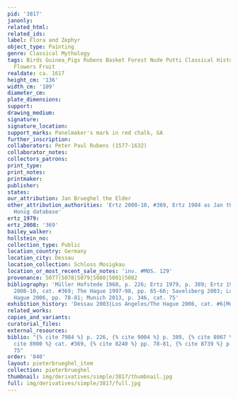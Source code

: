 ```yaml
---
pid: '3817'
janonly: 
related_html: 
related_ids: 
label: Flora and Zephyr
object_type: Painting
genre: Classical Mythology
tags: Birds Guinea_Pigs Rubens Basket Forest Nude Putti Classical History Mythological
  Flowers Fruit
realdate: ca. 1617
height_cm: '136'
width_cm: '109'
diameter_cm: 
plate_dimensions: 
support: 
drawing_medium: 
signature: 
signature_location: 
support_marks: Panelmaker's mark in red chalk, GA
further_inscription: 
collaborators: Peter Paul Rubens (1577-1632)
collaborator_notes: 
collectors_patrons: 
print_type: 
print_notes: 
printmaker: 
publisher: 
states: 
our_attribution: Jan Brueghel the Elder
other_attribution_authorities: 'Ertz 2008-10, #369, Ertz 1984 as Jan the Younger,
  Honig database'
ertz_1979: 
ertz_2008: '369'
bailey_walker: 
hollstein_no: 
collection_type: Public
location_country: Germany
location_city: Dessau
location_collection: Schloss Mosigkau
location_or_most_recent_sale_notes: 'inv. #MOS. 129'
provenance: 5077|5078|5079|5080|5081|5082
bibliography: 'Müller Hofstede 1968, p. 226; Ertz 1979, p. 389; Ertz 1984, #187; Ertz
  2008-10, cat. #369; The Hague 1997-98, pp. 65-66; Savelsberg 2003; Los Angeles/The
  Hague 2006, pp. 78-81; Munich 2013, p. 346, cat. 75'
exhibition_history: 'Dessau 2003|Los Angeles/The Hague 2006, cat. #6|Munich 2013'
related_works: 
copies_and_variants: 
curatorial_files: 
external_resources: 
biblio: "{% cite 7984 %} p. 226, {% cite 9004 %} p. 389, {% cite 8067 %} #187, {%
  cite 8900 %} cat. #369, {% cite 8240 %} pp. 78-81, {% cite 8739 %} p. 346, cat.
  75"
order: '840'
layout: pieterbrueghel_item
collection: pieterbrueghel
thumbnail: img/derivatives/simple/3817/thumbnail.jpg
full: img/derivatives/simple/3817/full.jpg
---
```

